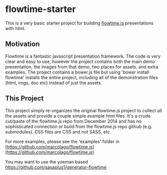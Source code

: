 flowtime-starter
================

This is a very basic starter project for building [flowtime.js](http://flowtime-js.marcolago.com) presentations with html.

Motivation
----------

Flowtime is a fantastic javascript presentation framework.  The code is very clear and easy to use, however the project contains both the main demo presentation, the images from that demo, two places for assets, and extra examples.  The project contains a bower.js file but using 'bower install flowtime' installs the entire project, including all of the demonstration files (html, imgs, doc etc) instead of just the assets.   

This Project
------------

This project simply re-organizes the original flowtime.js project to collect all the assets and provide a couple simple example html files.   It's a crude cut/paste of the flowtime.js repo from December 2014 and has no sophisticated connection or build from the flowtime.js repo github (e.g. submodules).    CSS files are CSS and not SASS, etc.

For more examples, please see the 'examples' folder in [https://github.com/marcolago/flowtime.js](https://github.com/marcolago/flowtime.js)

You may want to use the yoeman based https://github.com/sasaplus1/generator-flowtime

 




